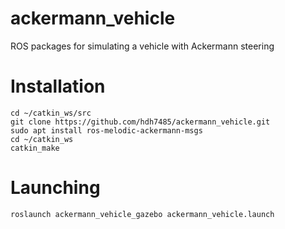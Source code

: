 ackermann_vehicle
=================

ROS packages for simulating a vehicle with Ackermann steering

# Installation
```
cd ~/catkin_ws/src
git clone https://github.com/hdh7485/ackermann_vehicle.git
sudo apt install ros-melodic-ackermann-msgs
cd ~/catkin_ws
catkin_make
```

# Launching
`roslaunch ackermann_vehicle_gazebo ackermann_vehicle.launch`
